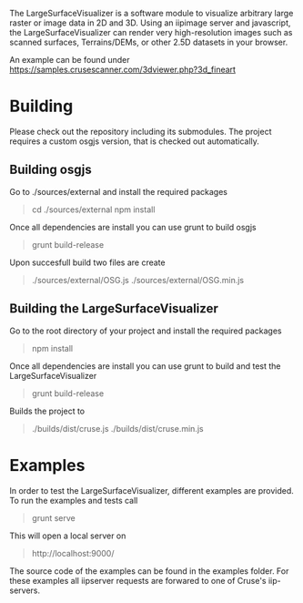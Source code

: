 The LargeSurfaceVisualizer is a software module to visualize arbitrary large raster or image data in 2D and 3D.
Using an iipimage server and javascript, the LargeSurfaceVisualizer can render very high-resolution images such as scanned surfaces, Terrains/DEMs, or other 2.5D datasets in your browser.

An example can be found under https://samples.crusescanner.com/3dviewer.php?3d_fineart


# Building
Please check out the repository including its submodules. The project requires a custom osgjs version, that is checked out automatically. 

## Building osgjs
Go to ./sources/external and install the required packages
> cd ./sources/external
> npm install

Once all dependencies are install you can use grunt to build osgjs
> grunt build-release

Upon succesfull build two files are create
> ./sources/external/OSG.js
> ./sources/external/OSG.min.js


## Building the LargeSurfaceVisualizer
Go to the root directory of your project and install the required packages
> npm install

Once all dependencies are install you can use grunt to build and test the LargeSurfaceVisualizer
> grunt build-release

Builds the project to
> ./builds/dist/cruse.js
> ./builds/dist/cruse.min.js

# Examples
In order to test the LargeSurfaceVisualizer, different examples are provided. 
To run the examples and tests call
> grunt serve

This will open a local server on
> http://localhost:9000/

The source code of the examples can be found in the examples folder. 
For these examples all iipserver requests are forwared to one of Cruse's iip-servers.
